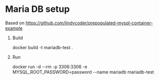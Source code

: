 # Maria DB setup
Based on https://github.com/lindycoder/prepopulated-mysql-container-example

1. Build

    docker build -t mariadb-test .

2. Run

    docker run -d --rm -p 3306:3306 -e MYSQL_ROOT_PASSWORD=password --name mariadb mariadb-test
